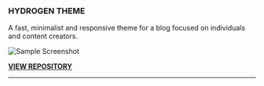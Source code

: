 ### HYDROGEN THEME
A fast, minimalist and responsive theme for a blog focused on individuals and content creators.

![Sample Screenshot](./hydrogen/.images/hugo-hydrogen.png)

**[VIEW REPOSITORY](https://github.com/orion-next/hugo-themes/tree/hydrogen-theme)**

---